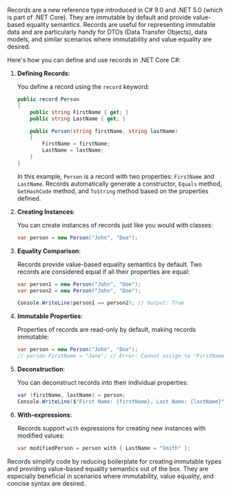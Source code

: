 Records are a new reference type introduced in C# 9.0 and .NET 5.0 (which is part of .NET Core). They are immutable by default and provide value-based equality semantics. Records are useful for representing immutable data and are particularly handy for DTOs (Data Transfer Objects), data models, and similar scenarios where immutability and value equality are desired.

Here's how you can define and use records in .NET Core C#:

1. **Defining Records**:

   You define a record using the `record` keyword:

   ```csharp
   public record Person
   {
       public string FirstName { get; }
       public string LastName { get; }

       public Person(string firstName, string lastName)
       {
           FirstName = firstName;
           LastName = lastName;
       }
   }
   ```

   In this example, `Person` is a record with two properties: `FirstName` and `LastName`. Records automatically generate a constructor, `Equals` method, `GetHashCode` method, and `ToString` method based on the properties defined.

2. **Creating Instances**:

   You can create instances of records just like you would with classes:

   ```csharp
   var person = new Person("John", "Doe");
   ```

3. **Equality Comparison**:

   Records provide value-based equality semantics by default. Two records are considered equal if all their properties are equal:

   ```csharp
   var person1 = new Person("John", "Doe");
   var person2 = new Person("John", "Doe");

   Console.WriteLine(person1 == person2); // Output: True
   ```

4. **Immutable Properties**:

   Properties of records are read-only by default, making records immutable:

   ```csharp
   var person = new Person("John", "Doe");
   // person.FirstName = "Jane"; // Error: Cannot assign to 'FirstName' because it is read-only
   ```

5. **Deconstruction**:

   You can deconstruct records into their individual properties:

   ```csharp
   var (firstName, lastName) = person;
   Console.WriteLine($"First Name: {firstName}, Last Name: {lastName}");
   ```

6. **With-expressions**:

   Records support `with` expressions for creating new instances with modified values:

   ```csharp
   var modifiedPerson = person with { LastName = "Smith" };
   ```

Records simplify code by reducing boilerplate for creating immutable types and providing value-based equality semantics out of the box. They are especially beneficial in scenarios where immutability, value equality, and concise syntax are desired.